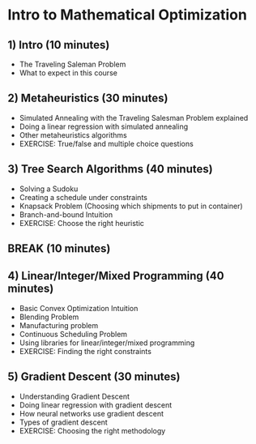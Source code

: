 # Intro to Mathematical Optimization

## 1) Intro (10 minutes)
- The Traveling Saleman Problem
- What to expect in this course

## 2) Metaheuristics (30 minutes)
- Simulated Annealing with the Traveling Salesman Problem explained
- Doing a linear regression with simulated annealing
- Other metaheuristics algorithms
- EXERCISE: True/false and multiple choice questions

## 3) Tree Search Algorithms (40 minutes) 
- Solving a Sudoku
- Creating a schedule under constraints
- Knapsack Problem (Choosing which shipments to put in container)
- Branch-and-bound Intuition
- EXERCISE: Choose the right heuristic

## BREAK (10 minutes) 

## 4) Linear/Integer/Mixed Programming (40 minutes)
- Basic Convex Optimization Intuition
- Blending Problem
- Manufacturing problem
- Continuous Scheduling Problem
- Using libraries for linear/integer/mixed programming 
- EXERCISE: Finding the right constraints

## 5) Gradient Descent (30 minutes)
- Understanding Gradient Descent
- Doing linear regression with gradient descent
- How neural networks use gradient descent
- Types of gradient descent 
- EXERCISE: Choosing the right methodology
